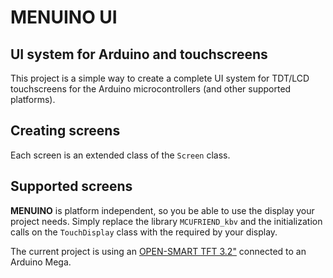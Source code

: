 # MENUINO UI
## UI system for Arduino and touchscreens

This project is a simple way to create a complete UI system for TDT/LCD touchscreens for the Arduino microcontrollers (and other supported platforms).

## Creating screens

Each screen is an extended class of the `Screen` class.

## Supported screens

**MENUINO** is platform independent, so you be able to use the display your project needs. Simply replace the library `MCUFRIEND_kbv` and the initialization calls on the `TouchDisplay` class with the required by your display.

The current project is using an [OPEN-SMART TFT 3.2"](https://es.aliexpress.com/item/32755473754.html?spm=a219c.12010612.8148356.15.5a527fe3p5FXE7) connected to an Arduino Mega.
